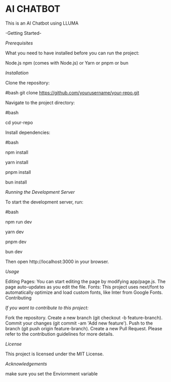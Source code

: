 # AI CHATBOT

This is an AI Chatbot using LLUMA



-Getting Started-

*Prerequisites*

What you need to have installed before you can run the project:

Node.js 
npm (comes with Node.js) or Yarn or pnpm or bun

*Installation*

Clone the repository:

#bash
git clone https://github.com/yourusername/your-repo.git

Navigate to the project directory:

#bash

cd your-repo

Install dependencies:

#bash

npm install


yarn install



pnpm install



bun install


*Running the Development Server*

To start the development server, run:

#bash

npm run dev



yarn dev



pnpm dev



bun dev

Then open http://localhost:3000 in your browser.


*Usage*

Editing Pages: You can start editing the page by modifying app/page.js. The page auto-updates as you edit the file.
Fonts: This project uses next/font to automatically optimize and load custom fonts, like Inter from Google Fonts.
Contributing


*If you want to contribute to this project:*

Fork the repository.
Create a new branch (git checkout -b feature-branch).
Commit your changes (git commit -am 'Add new feature').
Push to the branch (git push origin feature-branch).
Create a new Pull Request.
Please refer to the contribution guidelines for more details.


*License*

This project is licensed under the MIT License.


*Acknowledgements*

make sure you set the Enviornment variable
